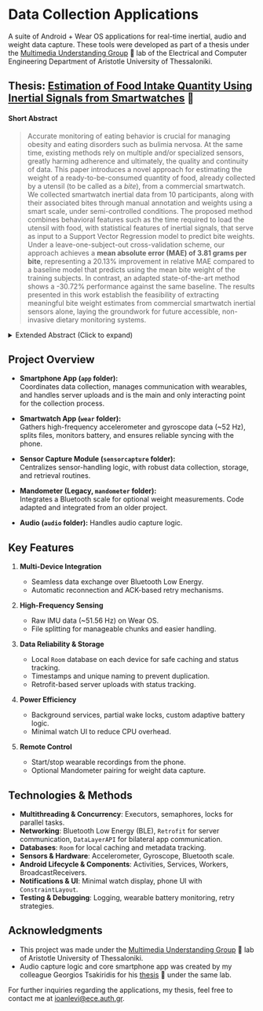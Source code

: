 # Data Collection Applications

A suite of Android + Wear OS applications for real-time inertial, audio and weight data capture. These tools were developed as part of a thesis under the [Multimedia Understanding Group](https://mug.ee.auth.gr/) 🔗 lab of the Electrical and Computer Engineering Department of Aristotle University of Thessaloniki.

## Thesis: [Estimation of Food Intake Quantity Using Inertial Signals from Smartwatches](https://ikee.lib.auth.gr/record/360195/?ln=en) 🔗

#### Short Abstract
> Accurate monitoring of eating behavior is crucial for managing obesity and eating disorders such as bulimia nervosa. At the same time, existing methods rely on multiple and/or specialized sensors, greatly harming adherence and ultimately, the quality and continuity of data. This paper introduces a novel approach for estimating the weight of a ready-to-be-consumed quantity of food, already collected by a utensil (to be called as a *bite*), from a commercial smartwatch. We collected smartwatch inertial data from 10 participants, along with their associated bites through manual annotation and weights using a smart scale, under semi-controlled conditions. The proposed method combines behavioral features such as the time required to load the utensil with food, with statistical features of inertial signals, that serve as input to a Support Vector Regression model to predict bite weights. Under a leave-one-subject-out cross-validation scheme, our approach achieves a **mean absolute error (MAE) of 3.81 grams per bite**, representing a 20.13% improvement in relative MAE compared to a baseline model that predicts using the mean bite weight of the training subjects. In contrast, an adapted state-of-the-art method shows a -30.72% performance against the same baseline. The results presented in this work establish the feasibility of extracting meaningful bite weight estimates from commercial smartwatch inertial sensors alone, laying the groundwork for future accessible, non-invasive dietary monitoring systems.

<details>
  <summary>Extended Abstract (Click to expand)</summary>
  
> Monitoring food intake is fundamental for health and weight management, particularly for individuals with eating disorders, diabetes, and obesity. However, existing methods rely on manual logging, specialized equipment, or multiple intrusive devices, limiting their practical application. This thesis proposes a novel method for estimating bite weight using exclusively inertial data from a commercially available smartwatch, offering a non-intrusive and an accessible solution.
> 
> A comprehensive data collection system was developed, comprising custom applications for smartphone and smartwatch integration. Data was collected from 23 participants over 9.64 hours, encompassing both free-living and semi-supervised eating conditions. A subset was meticulously annotated for ground truth, synchronizing signals and labeling 342 bite events (defined as the temporal interval from the initiation of food collection to the completion of downward hand movement following food insertion in the mouth) with their corresponding weights. Following an extensive literature review, we implemented a micromovement detection algorithm achieving 0.823 average accuracy, based on Kyritsis *et al.*'s work, to extract meaningful eating behavior insights. Additionally, we derived statistical features from the inertial data during bite events using established techniques. Through systematic feature extraction and evaluation, combining behavioral and statistical elements, an optimal 6-feature vector was derived. For bite weight estimation, a Support Vector Regression (SVR) model with linear kernel was developed, optimized through established and systematic fine-tuning techniques.
> 
> The proposed method was evaluated through three complementary experiments under a common leave-one-subject-out cross-validation framework. The primary bite weight estimation experiment demonstrated the SVR model's effectiveness, achieving a mean absolute error of 4.11 grams and 14.44% improvement over the baseline model. Comparative analysis with four advanced deep learning architectures confirmed the systematic superiority of the proposed SVR model, which exhibited the highest improvement (12.87%) over the baseline model and the lowest mean absolute percentage error (44.32%). Finally, the proposed algorithm was evaluated against the state-of-the-art method from the literature, and was adapted to our dataset, utilizing data only from the dominant hand. Results demonstrated our method's superiority across all evaluation metrics, achieving 20.13% improvement over the baseline model, compared to the negative improvement (-30.72%) of the literature's algorithm, and attaining a mean absolute error of 3.81 grams per bite versus 6.23 grams, establishing the effectiveness of the proposed approach in the context of single-device bite weight prediction.
> 
> To the best of our knowledge, this is the first study to estimate bite weight using only inertial data from a smartwatch. As a feasibility study, it demonstrates that with certain assumptions and careful feature engineering, meaningful results are attainable, achieving comparable performance to existing multisensor, multimodal methods while reducing hardware requirements. The successful extraction of bite weight estimation from a smartwatch's inertial data, opens new avenues in the field of food intake tracking and lays the groundwork for future research and development.
</details>

## Project Overview

- **Smartphone App (`app` folder):**  
  Coordinates data collection, manages communication with wearables, and handles server uploads and is the main and only interacting point for the collection process.

- **Smartwatch App (`wear` folder):**  
  Gathers high-frequency accelerometer and gyroscope data (~52 Hz), splits files, monitors battery, and ensures reliable syncing with the phone.

- **Sensor Capture Module (`sensorcapture` folder):**  
  Centralizes sensor-handling logic, with robust data collection, storage, and retrieval routines.

- **Mandometer (Legacy, `mandometer` folder):**  
  Integrates a Bluetooth scale for optional weight measurements. Code adapted and integrated from an older project.

- **Audio (`audio` folder):**
  Handles audio capture logic.

## Key Features

1. **Multi-Device Integration**  
   - Seamless data exchange over Bluetooth Low Energy.  
   - Automatic reconnection and ACK-based retry mechanisms.

2. **High-Frequency Sensing**  
   - Raw IMU data (~51.56 Hz) on Wear OS.  
   - File splitting for manageable chunks and easier handling.

3. **Data Reliability & Storage**  
   - Local `Room` database on each device for safe caching and status tracking.  
   - Timestamps and unique naming to prevent duplication.
   - Retrofit-based server uploads with status tracking.

4. **Power Efficiency**  
   - Background services, partial wake locks, custom adaptive battery logic.  
   - Minimal watch UI to reduce CPU overhead.

5. **Remote Control**  
   - Start/stop wearable recordings from the phone.  
   - Optional Mandometer pairing for weight data capture.  
 

## Technologies & Methods

- **Multithreading & Concurrency**: Executors, semaphores, locks for parallel tasks.  
- **Networking**: Bluetooth Low Energy (BLE), `Retrofit` for server communication, `DataLayerAPI` for bilateral app communication.  
- **Databases**: `Room` for local caching and metadata tracking.  
- **Sensors & Hardware**: Accelerometer, Gyroscope, Bluetooth scale.  
- **Android Lifecycle & Components**: Activities, Services, Workers, BroadcastReceivers.  
- **Notifications & UI**: Minimal watch display, phone UI with `ConstraintLayout`.  
- **Testing & Debugging**: Logging, wearable battery monitoring, retry strategies.

## Acknowledgments
- This project was made under the [Multimedia Understanding Group](https://mug.ee.auth.gr/) 🔗 lab of Aristotle University of Thessaloniki.
- Audio capture logic and core smartphone app was created by my colleague Georgios Tsakiridis for his [thesis](https://ikee.lib.auth.gr/record/356498/files/Tsakiridis_Georgios.pdf) 🔗 under the same lab.

For further inquiries regarding the applications, my thesis, feel free to contact me at [ioanlevi@ece.auth.gr](mailto:ioanlevi@ece.auth.gr).
